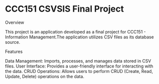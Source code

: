 
# CCC151 CSVSIS Final Project
Overview  

This project is an application developed as a final project for CCC151 - Information Management.The application utilizes CSV files as its database source.

Features

Data Management: Imports, processes, and manages data stored in CSV files.
User Interface: Provides a user-friendly interface for interacting with the data.
CRUD Operations: Allows users to perform CRUD (Create, Read, Update, Delete) operations on the data.
